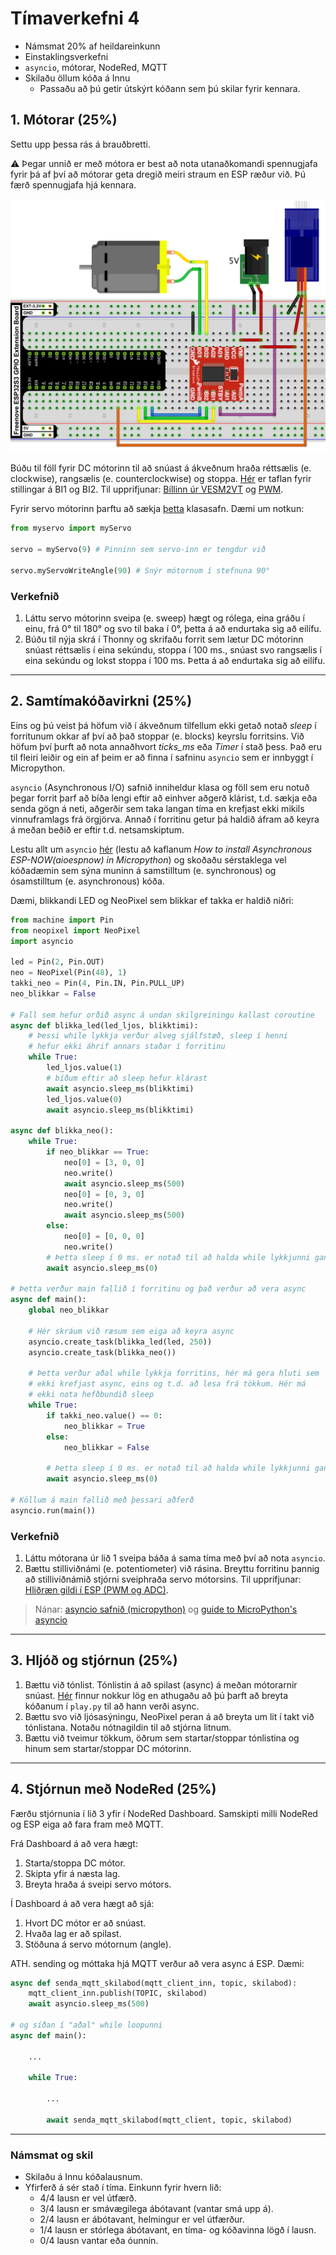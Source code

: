 # Tímaverkefni 4 

- Námsmat 20% af heildareinkunn
- Einstaklingsverkefni
- `asyncio`, mótorar, NodeRed, MQTT
- Skilaðu öllum kóða á Innu
  - Passaðu að þú getir útskýrt kóðann sem þú skilar fyrir kennara.

## 1. Mótorar (25%)

Settu upp þessa rás á brauðbretti. 

:warning: Þegar unnið er með mótora er best að nota utanaðkomandi spennugjafa fyrir þá af því að mótorar geta dregið meiri straum en ESP ræður við. Þú færð spennugjafa hjá kennara.

![dc og servo](https://raw.githubusercontent.com/VESM3/IOT/main/Myndir/dc_og_servo.png)

Búðu til föll fyrir DC mótorinn til að snúast á ákveðnum hraða réttsælis (e. clockwise), rangsælis (e. counterclockwise) og stoppa. [Hér](https://dronebotworkshop.com/tb6612fng-h-bridge/#Controlling_the_TB6612FNG) er taflan fyrir stillingar á BI1 og BI2. Til upprifjunar: [Bíllinn úr VESM2VT](https://github.com/VESM2VT/ESP32/blob/main/verkefni/V3.md#2-tb6612fng-h-bridge-40) og [PWM](https://github.com/VESM2VT/ESP32/blob/main/kennsluefni/analog.md#unni%C3%B0-me%C3%B0-hli%C3%B0r%C3%A6n-gildi-%C3%AD-esp32).

Fyrir servo mótorinn þarftu að sækja [þetta](https://github.com/Freenove/Freenove_Ultimate_Starter_Kit_for_ESP32_S3/blob/main/Python/Python_Libraries/myservo.py) klasasafn. Dæmi um notkun:
```Python
from myservo import myServo

servo = myServo(9) # Pinninn sem servo-inn er tengdur við

servo.myServoWriteAngle(90) # Snýr mótornum í stefnuna 90°
```
### Verkefnið

1. Láttu servo mótorinn sveipa (e. sweep) hægt og rólega, eina gráðu í einu, frá 0° til 180° og svo til baka í 0°, þetta á að endurtaka sig að eilífu.
1. Búðu til nýja skrá í Thonny og skrifaðu forrit sem lætur DC mótorinn snúast réttsælis í eina sekúndu, stoppa í 100 ms., snúast svo rangsælis í eina sekúndu og lokst stoppa í 100 ms. Þetta á að endurtaka sig að eilífu.
   
---

## 2. Samtímakóðavirkni (25%)

Eins og þú veist þá höfum við í ákveðnum tilfellum ekki getað notað *sleep* í forritunum okkar af því að það stoppar (e. blocks) keyrslu forritsins. Við höfum því þurft að nota annaðhvort *ticks_ms* eða *Timer* í stað þess. Það eru til fleiri leiðir  og ein af þeim er að finna í safninu `asyncio` sem er innbyggt í Micropython.

`asyncio` (Asynchronous I/O) safnið inniheldur klasa og föll sem eru notuð þegar forrit þarf að bíða lengi eftir að einhver aðgerð klárist, t.d. sækja eða senda gögn á neti, aðgerðir sem taka langan tíma en krefjast ekki mikils vinnuframlags frá örgjörva. Annað í forritinu getur þá haldið áfram að keyra á meðan beðið er eftir t.d. netsamskiptum.

Lestu allt um `asyncio` [hér](https://www.donskytech.com/discovering-esp-now-in-micropython-with-asyncio/#htoc-basics-of-asynchronous-programming
) (lestu að kaflanum *How to install Asynchronous ESP-NOW(aioespnow) in Micropython*) og skoðaðu sérstaklega vel kóðadæmin sem sýna muninn á samstilltum (e. synchronous) og ósamstilltum (e. asynchronous) kóða.

Dæmi, blikkandi LED og NeoPixel sem blikkar ef takka er haldið niðri:
```python
from machine import Pin
from neopixel import NeoPixel
import asyncio

led = Pin(2, Pin.OUT)
neo = NeoPixel(Pin(48), 1)
takki_neo = Pin(4, Pin.IN, Pin.PULL_UP)
neo_blikkar = False

# Fall sem hefur orðið async á undan skilgreiningu kallast coroutine
async def blikka_led(led_ljos, blikktimi):
    # Þessi while lykkja verður alveg sjálfstæð, sleep í henni 
    # hefur ekki áhrif annars staðar í forritinu
    while True:
        led_ljos.value(1)
        # bíðum eftir að sleep hefur klárast
        await asyncio.sleep_ms(blikktimi)
        led_ljos.value(0)
        await asyncio.sleep_ms(blikktimi)
        
async def blikka_neo():
    while True:
        if neo_blikkar == True:
            neo[0] = [3, 0, 0]
            neo.write()
            await asyncio.sleep_ms(500)
            neo[0] = [0, 3, 0]
            neo.write()
            await asyncio.sleep_ms(500)
        else:
            neo[0] = [0, 0, 0]
            neo.write()
        # Þetta sleep í 0 ms. er notað til að halda while lykkjunni gangandi
        await asyncio.sleep_ms(0)

# Þetta verður main fallið í forritinu og það verður að vera async
async def main():
    global neo_blikkar
    
    # Hér skráum við ræsum sem eiga að keyra async
    asyncio.create_task(blikka_led(led, 250))
    asyncio.create_task(blikka_neo())

    # Þetta verður aðal while lykkja forritins, hér má gera hluti sem 
    # ekki krefjast async, eins og t.d. að lesa frá tökkum. Hér má
    # ekki nota hefðbundið sleep
    while True:
        if takki_neo.value() == 0:
            neo_blikkar = True
        else:
            neo_blikkar = False   

        # Þetta sleep í 0 ms. er notað til að halda while lykkjunni gangandi
        await asyncio.sleep_ms(0)         

# Köllum á main fallið með þessari aðferð
asyncio.run(main())
```

### Verkefnið

1. Láttu mótorana úr lið 1 sveipa báða á sama tíma með því að nota `asyncio`.
1. Bættu stilliviðnámi (e. potentiometer) við rásina. Breyttu forritinu þannig að stilliviðnámið stjórni sveiphraða servo mótorsins. Til upprifjunar: [Hliðræn gildi í ESP (PWM og ADC)](https://github.com/VESM2VT/ESP32/blob/main/kennsluefni/analog.md).


> Nánar: [asyncio safnið (micropython)](https://docs.micropython.org/en/latest/library/asyncio.html#) og [guide to MicroPython's asyncio](https://github.com/peterhinch/micropython-async/tree/master/v3#1-guide-to-asyncio)

<!-- [asyncio safnið (python)](https://docs.python.org/3/library/asyncio.html). -->


---

## 3. Hljóð og stjórnun (25%)

1. Bættu við tónlist. Tónlistin á að spilast (async) á meðan mótorarnir snúast. [Hér](https://github.com/twisst/pico-songs) finnur nokkur lög en athugaðu að þú þarft að breyta kóðanum í `play.py` til að hann verði async.
1. Bættu svo við ljósasýningu, NeoPixel peran á að breyta um lit í takt við tónlistana. Notaðu nótnagildin til að stjórna litnum.
1. Bættu við tveimur tökkum, öðrum sem startar/stoppar tónlistina og hinum sem startar/stoppar DC mótorinn.

---

## 4. Stjórnun með NodeRed (25%)

Færðu stjórnunia í lið 3 yfir í NodeRed Dashboard. Samskipti milli NodeRed og ESP eiga að fara fram með MQTT.

Frá Dashboard á að vera hægt:
1. Starta/stoppa DC mótor.
1. Skipta yfir á næsta lag.
1. Breyta hraða á sveipi servo mótors.

Í Dashboard á að vera hægt að sjá:
1. Hvort DC mótor er að snúast.
1. Hvaða lag er að spilast.
1. Stöðuna á servo mótornum (angle).

ATH. sending og móttaka hjá MQTT verður að vera async á ESP. Dæmi:
```python
async def senda_mqtt_skilabod(mqtt_client_inn, topic, skilabod):
    mqtt_client_inn.publish(TOPIC, skilabod)
    await asyncio.sleep_ms(500)

# og síðan í "aðal" while loopunni
async def main():

    ...

    while True:

        ...

        await senda_mqtt_skilabod(mqtt_client, topic, skilabod)

```

---

### Námsmat og skil

- Skilaðu á Innu kóðalausnum.
- Yfirferð á sér stað í tíma. Einkunn fyrir hvern lið: 
    - 4/4 lausn er vel útfærð.
    - 3/4 lausn er smávægilega ábótavant (vantar smá upp á).
    - 2/4 lausn er ábótavant, helmingur er vel útfærður.
    - 1/4 lausn er stórlega ábótavant, en tíma- og kóðavinna lögð í lausn.
    - 0/4 lausn vantar eða óunnin.
